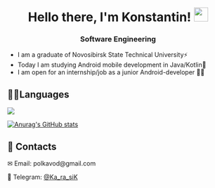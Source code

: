 <h1 align="center">Hello there, I'm Konstantin!</a> 
<img src="https://github.com/blackcater/blackcater/raw/main/images/Hi.gif" height="32"/></h1>
<h3 align="center">Software Engineering</h3>

<ul>
<li>I am a graduate of Novosibirsk State Technical University⚡</li>
<li>Today I am studying Android mobile development in Java/Kotlin🔭</li>
<li>I am open for an internship/job as a junior Android-developer 👨‍💻</li>
</ul>

<h2>&#128104;&#8205;&#128187;Languages</h2>

![](https://github-profile-summary-cards.vercel.app/api/cards/repos-per-language?username=Ka-ra-siK&theme=github_dark)

[![Anurag's GitHub stats](https://github-readme-stats.vercel.app/api?username=anuraghazra)](https://github.com/anuraghazra/github-readme-stats)

<h2>📌 Contacts</h2>
<p>✉ Email: polkavod@gmail.com</p>
<p>📱 Telegram: <a href="https://telegram.me/Ka_ra_siK">@Ka_ra_siK</a></p>
